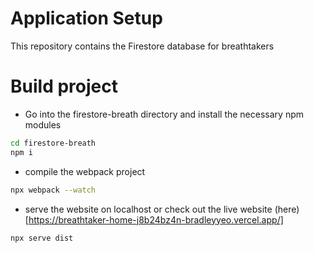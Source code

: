 # Application Setup
This repository contains the Firestore database for breathtakers 

# Build project
- Go into the firestore-breath directory and install the necessary npm modules
```bash
cd firestore-breath
npm i
```
- compile the webpack project
```bash
npx webpack --watch
```
- serve the website on localhost or check out the live website (here)[https://breathtaker-home-j8b24bz4n-bradleyyeo.vercel.app/]
```bash
npx serve dist
```
